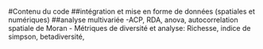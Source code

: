 #Contenu du code
##intégration et mise en forme de données (spatiales et numériques) 
##analyse multivariée
   -ACP, RDA, anova, autocorrelation spatiale de Moran
    - Métriques de diversité et analyse: Richesse, indice de simpson, betadiversité, 
